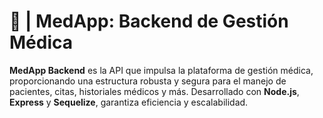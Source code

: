 # **💾 | MedApp: Backend de Gestión Médica**

**MedApp Backend** es la API que impulsa la plataforma de gestión médica, proporcionando una estructura robusta y segura para el manejo de pacientes, citas, historiales médicos y más. Desarrollado con **Node.js**, **Express** y **Sequelize**, garantiza eficiencia y escalabilidad.
